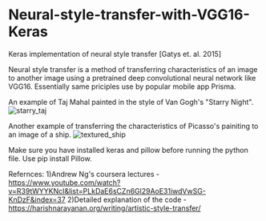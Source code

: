 # Neural-style-transfer-with-VGG16-Keras
Keras implementation of neural style transfer [Gatys et. al. 2015]

Neural style transfer is a method of transferring characteristics of an image to another image using a pretrained deep convolutional neural network like VGG16. Essentially same priciples use by popular mobile app Prisma.

An example of Taj Mahal painted in the style of Van Gogh's "Starry Night".
![starry_taj](https://user-images.githubusercontent.com/40840427/42915965-62e27bb8-8b20-11e8-8644-2dddf0741c0d.jpg)

Another example of transferring the characteristics of Picasso's painiting to an image of a ship.
![textured_ship](https://user-images.githubusercontent.com/40840427/42916024-ae5a24a6-8b20-11e8-81ca-4521bbe9047f.jpg)

Make sure you have installed keras and pillow before running the python file. Use pip install Pillow. 

Refernces:
1)Andrew Ng's coursera lectures - https://www.youtube.com/watch?v=R39tWYYKNcI&list=PLkDaE6sCZn6Gl29AoE31iwdVwSG-KnDzF&index=37 
2)Detailed explanation of the code - https://harishnarayanan.org/writing/artistic-style-transfer/
